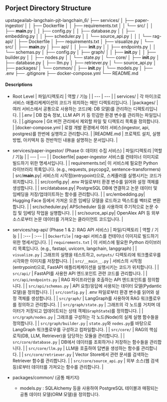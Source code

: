 ## Porject Directory Structure
upstageailab-langchain-pjt-langchain_6/
├── services/
│   ├── paper-ingestor/
│   │   ├── Dockerfile
│   │   ├── requirements.txt
│   │   └── src/
│   │       ├── __main__.py
│   │       ├── config.py
│   │       ├── database.py
│   │       ├── embedding.py
│   │       ├── scheduler.py
│   │       └── source_api.py
│   │
│   └── rag-api/
│       ├── Dockerfile
│       ├── requirements.txt
│       ├── visualize.py
│       └── src/
│           ├── __main__.py
│           ├── api/
│           │   ├── __init__.py
│           │   ├── endpoints.py
│           │   └── schemas.py
│           ├── config.py
│           ├── graph/
│           │   ├── __init__.py
│           │   ├── builder.py
│           │   ├── nodes.py
│           │   └── state.py
│           └── core/
│               ├── __init__.py
│               ├── database.py
│               ├── llm.py
│               ├── retriever.py
│               └── source_api.py
│
├── packages/
│   └── common/
│       ├── __init__.py
│       └── models.py
│
├── .env
├── .gitignore
├── docker-compose.yml
└── README.md

#### Descriptions
- Root Level
    | 파일/디렉토리 |	역할 / 기능 |
    | --- | --- |
    | services/ |	각 마이크로서비스 애플리케케이션의 코드가 위치하는 메인 디렉토리입니다. |
    |packages/ |	여러 서비스에서 공통으로 사용하는 코드(예: DB 모델)를 관리하는 디렉토리입니다. |
    |.env |	DB 접속 정보, LLM API 키 등 민감한 환경 변수를 관리하는 파일입니다. |
    |.gitignore |	Git 버전 관리에서 제외할 파일 및 디렉토리 목록을 정의합니다. |
    |docker-compose.yml |	로컬 개발 환경에서 여러 서비스(ingestor, api, postgres)를 한번에 실행하고 관리합니다. |
    |README.md |	프로젝트 설치, 실행 방법, 아키텍처 등 전반적인 내용을 설명하는 문서입니다. |

- services/paper-ingestor/ (Phase 0: 데이터 수집 서비스)
    | 파일/디렉토리	|역할 / 기능 |
    | --- | --- |
    | Dockerfile|	paper-ingestor 서비스를 컨테이너 이미지로 빌드하기 위한 명세서입니다. |
    | requirements.txt|	이 서비스에 필요한 Python 라이브러리 목록입니다. (e.g., requests, psycopg2, sentence-transformers)
    | src/__main__.py|	서비스의 시작점(entrypoint)으로, 스케줄러를 실행시키는 코드가 위치합니다. |
    | src/config.py|	.env 파일로부터 환경 변수를 읽어와 설정 객체를 생성합니다. |
    | src/database.py|	PostgreSQL DB에 연결하고 논문 데이터 및 임베딩을 저장/업데이트하는 함수를 관리합니다. |
    | src/embedding.py|	Hugging Face 등에서 가져온 오픈 임베딩 모델을 로드하고 텍스트를 벡터로 변환합니다. |
    | src/scheduler.py|	APScheduler 등을 사용하여 주기적으로 논문 수집 및 임베딩 작업을 실행합니다. |
    | src/source_api.py|	OpenAlex API 등 외부 소스로부터 논문 데이터를 가져오는 클라이언트 코드입니다. |

- services/rag-api/ (Phase 1 & 2: RAG API 서비스)
    | 파일/디렉토리 | 역할 / 기능 |
    | :--- | :--- |
    | `Dockerfile` | rag-api 서비스를 컨테이너 이미지로 빌드하기 위한 명세서입니다. |
    | `requirements.txt` | 이 서비스에 필요한 Python 라이브러리 목록입니다. (e.g., fastapi, uvicorn, langchain, langgraph) |
    | `visualize.py` | 그래프의 실행을 테스트하고, `outputs/` 디렉토리에 워크플로우를 시각화한 이미지를 저장합니다. |
    | `src/__main__.py` | 서비스의 시작점(entrypoint)으로, FastAPI 애플리케케이션을 실행시키는 코드가 위치합니다. |
    | `src/api/` | FastAPI를 사용한 API 엔드포인트 관련 코드를 관리합니다. |
    | `src/api/endpoints.py` | RAG 파이프라인을 호출하는 API 엔드포인트를 정의합니다. |
    | `src/api/schemas.py` | API 요청/응답에 사용되는 데이터 모델(Pydantic 모델)을 정의합니다. |
    | `src/config.py` | .env 파일로부터 환경 변수를 읽어와 설정 객체를 생성합니다. |
    | `src/graph/` | LangGraph를 사용하여 RAG 워크플로우를 정의하고 관리합니다. |
    | `src/graph/state.py` | 그래프의 각 노드를 거치며 데이터가 저장되고 업데이트되는 상태 객체(`GraphState`)를 정의합니다. |
    | `src/graph/nodes.py` | 그래프를 구성하는 각 노드(Node)의 실제 실행 함수들을 정의합니다. |
    | `src/graph/builder.py` | `state.py`와 `nodes.py`를 바탕으로 LangGraph 워크플로우를 구성하고 컴파일합니다. |
    | `src/core/` | RAG의 핵심 로직(DB, LLM, Retriever)을 담당하는 모듈을 관리합니다. |
    | `src/core/database.py` | DB에서 데이터를 조회하거나 저장하는 함수들을 관리합니다. |
    | `src/core/llm.py` | LLM을 호출하여 답변을 생성하는 함수를 관리합니다. |
    | `src/core/retriever.py` | Vector Store에서 관련 문서를 검색하는 Retriever 함수를 관리합니다. |
    | `src/core/source_api.py` | 외부 소스(웹 검색 등)로부터 데이터를 가져오는 함수를 관리합니다. |

- packages/common/ (공통 패키지)
    - models.py :	SQLAlchemy 등을 사용하여 PostgreSQL 테이블과 매핑되는 공통 데이터 모델(ORM 모델)을 정의합니다.
